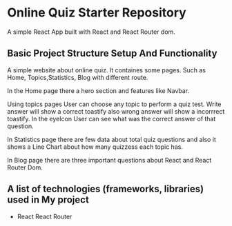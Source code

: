 # Online Quiz Starter Repository
 
 A simple React App built with React and React Router dom.

## Basic Project Structure Setup And Functionality

A simple website about online quiz. It containes some pages. Such as Home, Topics,Statistics, Blog with different route.

In the Home page there a hero section and  features like Navbar.

Using topics pages User can choose any topic to perform a quiz test. Write answer will show a correct toastify also wrong answer will show a incorrrect toastify. In the eyeIcon User can see what was the correct answer of that question.

In Statistics page there are few data about total quiz questions and also it shows a Line Chart about how many quizzess each topic has.

In Blog page there are three important questions about React and React Router Dom.

## A list of technologies (frameworks, libraries) used in My project

* React 
React Router